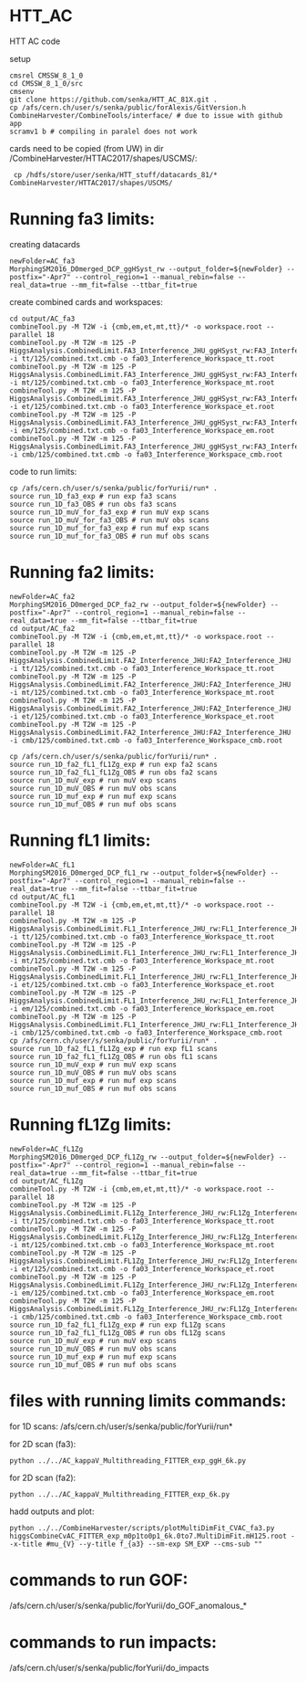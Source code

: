 # HTT_AC
HTT AC code

setup

    cmsrel CMSSW_8_1_0
    cd CMSSW_8_1_0/src 
    cmsenv
    git clone https://github.com/senka/HTT_AC_81X.git .
    cp /afs/cern.ch/user/s/senka/public/forAlexis/GitVersion.h CombineHarvester/CombineTools/interface/ # due to issue with github app
    scramv1 b # compiling in paralel does not work

cards need to be copied (from UW) in dir /CombineHarvester/HTTAC2017/shapes/USCMS/:
     
     cp /hdfs/store/user/senka/HTT_stuff/datacards_81/* CombineHarvester/HTTAC2017/shapes/USCMS/


# Running fa3 limits:

creating datacards

    newFolder=AC_fa3
    MorphingSM2016_D0merged_DCP_ggHSyst_rw --output_folder=${newFolder} --postfix="-Apr7" --control_region=1 --manual_rebin=false --real_data=true --mm_fit=false --ttbar_fit=true


create combined cards and workspaces:

    cd output/AC_fa3
    combineTool.py -M T2W -i {cmb,em,et,mt,tt}/* -o workspace.root --parallel 18
    combineTool.py -M T2W -m 125 -P HiggsAnalysis.CombinedLimit.FA3_Interference_JHU_ggHSyst_rw:FA3_Interference_JHU_ggHSyst_rw -i tt/125/combined.txt.cmb -o fa03_Interference_Workspace_tt.root
    combineTool.py -M T2W -m 125 -P HiggsAnalysis.CombinedLimit.FA3_Interference_JHU_ggHSyst_rw:FA3_Interference_JHU_ggHSyst_rw -i mt/125/combined.txt.cmb -o fa03_Interference_Workspace_mt.root
    combineTool.py -M T2W -m 125 -P HiggsAnalysis.CombinedLimit.FA3_Interference_JHU_ggHSyst_rw:FA3_Interference_JHU_ggHSyst_rw -i et/125/combined.txt.cmb -o fa03_Interference_Workspace_et.root
    combineTool.py -M T2W -m 125 -P HiggsAnalysis.CombinedLimit.FA3_Interference_JHU_ggHSyst_rw:FA3_Interference_JHU_ggHSyst_rw -i em/125/combined.txt.cmb -o fa03_Interference_Workspace_em.root
    combineTool.py -M T2W -m 125 -P HiggsAnalysis.CombinedLimit.FA3_Interference_JHU_ggHSyst_rw:FA3_Interference_JHU_ggHSyst_rw -i cmb/125/combined.txt.cmb -o fa03_Interference_Workspace_cmb.root

code to run limits:

    cp /afs/cern.ch/user/s/senka/public/forYurii/run* .
    source run_1D_fa3_exp # run exp fa3 scans
    source run_1D_fa3_OBS # run obs fa3 scans
    source run_1D_muV_for_fa3_exp # run muV exp scans
    source run_1D_muV_for_fa3_OBS # run muV obs scans
    source run_1D_muf_for_fa3_exp # run muf exp scans
    source run_1D_muf_for_fa3_OBS # run muf obs scans


# Running fa2 limits:


    newFolder=AC_fa2
    MorphingSM2016_D0merged_DCP_fa2_rw --output_folder=${newFolder} --postfix="-Apr7" --control_region=1 --manual_rebin=false --real_data=true --mm_fit=false --ttbar_fit=true
    cd output/AC_fa2
    combineTool.py -M T2W -i {cmb,em,et,mt,tt}/* -o workspace.root --parallel 18
    combineTool.py -M T2W -m 125 -P HiggsAnalysis.CombinedLimit.FA2_Interference_JHU:FA2_Interference_JHU -i tt/125/combined.txt.cmb -o fa03_Interference_Workspace_tt.root
    combineTool.py -M T2W -m 125 -P HiggsAnalysis.CombinedLimit.FA2_Interference_JHU:FA2_Interference_JHU -i mt/125/combined.txt.cmb -o fa03_Interference_Workspace_mt.root
    combineTool.py -M T2W -m 125 -P HiggsAnalysis.CombinedLimit.FA2_Interference_JHU:FA2_Interference_JHU -i et/125/combined.txt.cmb -o fa03_Interference_Workspace_et.root
    combineTool.py -M T2W -m 125 -P HiggsAnalysis.CombinedLimit.FA2_Interference_JHU:FA2_Interference_JHU -i cmb/125/combined.txt.cmb -o fa03_Interference_Workspace_cmb.root
    
    cp /afs/cern.ch/user/s/senka/public/forYurii/run* .
    source run_1D_fa2_fL1_fL1Zg_exp # run exp fa2 scans
    source run_1D_fa2_fL1_fL1Zg_OBS # run obs fa2 scans
    source run_1D_muV_exp # run muV exp scans
    source run_1D_muV_OBS # run muV obs scans
    source run_1D_muf_exp # run muf exp scans
    source run_1D_muf_OBS # run muf obs scans

# Running fL1 limits:


    newFolder=AC_fL1
    MorphingSM2016_D0merged_DCP_fL1_rw --output_folder=${newFolder} --postfix="-Apr7" --control_region=1 --manual_rebin=false --real_data=true --mm_fit=false --ttbar_fit=true
    cd output/AC_fL1
    combineTool.py -M T2W -i {cmb,em,et,mt,tt}/* -o workspace.root --parallel 18
    combineTool.py -M T2W -m 125 -P HiggsAnalysis.CombinedLimit.FL1_Interference_JHU_rw:FL1_Interference_JHU_rw -i tt/125/combined.txt.cmb -o fa03_Interference_Workspace_tt.root
    combineTool.py -M T2W -m 125 -P HiggsAnalysis.CombinedLimit.FL1_Interference_JHU_rw:FL1_Interference_JHU_rw -i mt/125/combined.txt.cmb -o fa03_Interference_Workspace_mt.root
    combineTool.py -M T2W -m 125 -P HiggsAnalysis.CombinedLimit.FL1_Interference_JHU_rw:FL1_Interference_JHU_rw -i et/125/combined.txt.cmb -o fa03_Interference_Workspace_et.root
    combineTool.py -M T2W -m 125 -P HiggsAnalysis.CombinedLimit.FL1_Interference_JHU_rw:FL1_Interference_JHU_rw -i em/125/combined.txt.cmb -o fa03_Interference_Workspace_em.root
    combineTool.py -M T2W -m 125 -P HiggsAnalysis.CombinedLimit.FL1_Interference_JHU_rw:FL1_Interference_JHU_rw -i cmb/125/combined.txt.cmb -o fa03_Interference_Workspace_cmb.root
    cp /afs/cern.ch/user/s/senka/public/forYurii/run* .
    source run_1D_fa2_fL1_fL1Zg_exp # run exp fL1 scans
    source run_1D_fa2_fL1_fL1Zg_OBS # run obs fL1 scans
    source run_1D_muV_exp # run muV exp scans
    source run_1D_muV_OBS # run muV obs scans
    source run_1D_muf_exp # run muf exp scans
    source run_1D_muf_OBS # run muf obs scans

# Running fL1Zg limits:


    newFolder=AC_fL1Zg
    MorphingSM2016_D0merged_DCP_fL1Zg_rw --output_folder=${newFolder} --postfix="-Apr7" --control_region=1 --manual_rebin=false --real_data=true --mm_fit=false --ttbar_fit=true
    cd output/AC_fL1Zg
    combineTool.py -M T2W -i {cmb,em,et,mt,tt}/* -o workspace.root --parallel 18
    combineTool.py -M T2W -m 125 -P HiggsAnalysis.CombinedLimit.FL1Zg_Interference_JHU_rw:FL1Zg_Interference_JHU_rw -i tt/125/combined.txt.cmb -o fa03_Interference_Workspace_tt.root
    combineTool.py -M T2W -m 125 -P HiggsAnalysis.CombinedLimit.FL1Zg_Interference_JHU_rw:FL1Zg_Interference_JHU_rw -i mt/125/combined.txt.cmb -o fa03_Interference_Workspace_mt.root
    combineTool.py -M T2W -m 125 -P HiggsAnalysis.CombinedLimit.FL1Zg_Interference_JHU_rw:FL1Zg_Interference_JHU_rw -i et/125/combined.txt.cmb -o fa03_Interference_Workspace_et.root
    combineTool.py -M T2W -m 125 -P HiggsAnalysis.CombinedLimit.FL1Zg_Interference_JHU_rw:FL1Zg_Interference_JHU_rw -i em/125/combined.txt.cmb -o fa03_Interference_Workspace_em.root
    combineTool.py -M T2W -m 125 -P HiggsAnalysis.CombinedLimit.FL1Zg_Interference_JHU_rw:FL1Zg_Interference_JHU_rw -i cmb/125/combined.txt.cmb -o fa03_Interference_Workspace_cmb.root
    source run_1D_fa2_fL1_fL1Zg_exp # run exp fL1Zg scans
    source run_1D_fa2_fL1_fL1Zg_OBS # run obs fL1Zg scans
    source run_1D_muV_exp # run muV exp scans
    source run_1D_muV_OBS # run muV obs scans
    source run_1D_muf_exp # run muf exp scans
    source run_1D_muf_OBS # run muf obs scans


# files with running limits commands:
for 1D scans:
    /afs/cern.ch/user/s/senka/public/forYurii/run*
    
for 2D scan (fa3):
    
    python ../../AC_kappaV_Multithreading_FITTER_exp_ggH_6k.py

for 2D scan (fa2):

    python ../../AC_kappaV_Multithreading_FITTER_exp_6k.py
    
hadd outputs and plot:

    python ../../CombineHarvester/scripts/plotMultiDimFit_CVAC_fa3.py higgsCombineCvAC_FITTER_exp_m0p1to0p1_6k.0to7.MultiDimFit.mH125.root --x-title #mu_{V} --y-title f_{a3} --sm-exp SM_EXP --cms-sub ""


# commands to run GOF:
   /afs/cern.ch/user/s/senka/public/forYurii/do_GOF_anomalous_*

# commands to run impacts:
   /afs/cern.ch/user/s/senka/public/forYurii/do_impacts
